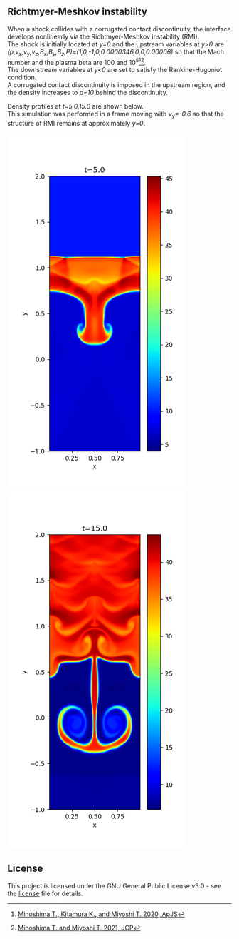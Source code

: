 ## Richtmyer-Meshkov instability

When a shock collides with a corrugated contact discontinuity, the interface develops nonlinearly via the Richtmyer-Meshkov instability (RMI).<br>
The shock is initially located at *y=0* and the upstream variables at *y>0* are *(&rho;,v<sub>x</sub>,v<sub>y</sub>,v<sub>z</sub>,B<sub>x</sub>,B<sub>y</sub>,B<sub>z</sub>,P)*=*(1,0,-1,0,0.0000346,0,0,0.00006)* so that the Mach number and the plasma beta are 100 and 10<sup>5</sup>[^1][^2].<br>
The downstream variables at *y<0* are set to satisfy the Rankine-Hugoniot condition.<br>
A corrugated contact discontinuity is imposed in the upstream region, and the density increases to *&rho;=10* behind the discontinuity.

Density profiles at *t=5.0,15.0* are shown below.<br>
This simulation was performed in a frame moving with *v<sub>y</sub>=-0.6* so that the structure of RMI remains at approximately *y=0*.

![RMI1](../../imgs/RMI/Figure_1.png)
![RMI3](../../imgs/RMI/Figure_3.png)

## License

This project is licensed under the GNU General Public License v3.0 - see the [license](../../../license/COPYING) file for details.

[^1]: [Minoshima T., Kitamura K., and Miyoshi T. 2020, ApJS](https://iopscience.iop.org/article/10.3847/1538-4365/ab8aee/meta)
[^2]: [Minoshima T. and Miyoshi T. 2021, JCP](https://www.sciencedirect.com/science/article/pii/S0021999121005349)
